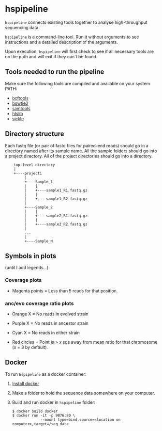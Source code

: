 # hspipeline
`hspipeline` connects existing tools together to analyse high-throughput sequencing data.

`hspipeline` is a command-line tool. Run it without arguments to see instructions and a detailed description of the arguments. 

Upon execution, `hspipeline` will first check to see if all necessary tools are on the path and will exit if they can't be found.

## Tools needed to run the pipeline

Make sure the following tools are compiled and available on your system PATH:

* [bcftools](https://github.com/samtools/bcftools)
* [bowtie2](https://github.com/BenLangmead/bowtie2)
* [samtools](https://github.com/samtools/samtools)
* [htslib](https://github.com/samtools/htslib)
* [sickle](https://github.com/najoshi/sickle)

## Directory structure
Each fastq file (or pair of fastq files for paired-end reads) should go in a directory named after its sample name. All the sample folders should go into a project directory. All of the project directories should go into a directory.

```
    top-level directory
    |
    +----project1
         |
         +----Sample_1
         |    |
         |    +----sample1_R1.fastq.gz
         |    |
         |    +----sample1_R2.fastq.gz
         |
         +----Sample_2  
         |    |
         |    +----sample2_R1.fastq.gz
         |    |
         |    +----sample2_R2.fastq.gz
         |
         ...
         |
         +----Sample_N
```

## Symbols in plots
(until I add legends...)

### Coverage plots
* Magenta points = Less than 5 reads for that position.

### anc/evo coverage ratio plots
* Orange X = No reads in evolved strain
* Purple X = No reads in ancestor strain
* Cyan X = No reads in either strain

* Red circles = Point is > *x* sds away from mean ratio for that chromosome (*x* = 3 by default).

## Docker
To run `hspipeline` as a docker container:

1. [Install docker](https://www.docker.com/products/docker-desktop)
2. Make a folder to hold the sequence data somewhere on your computer.
3. Build and run docker in `hspipeline` folder:

       $ docker build docker
       $ docker run -it -p 9876:80 \
                    --mount type=bind,source=<location on computer>,target=/seq_data
